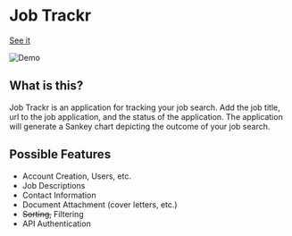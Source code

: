 # Job Trackr

[See it](https://master.d52sus6zvgaln.amplifyapp.com/)

![Demo](https://i.imgur.com/1Kw9QvP.png)

## What is this?

Job Trackr is an application for tracking your job search. Add the job title, url to the job application, and the status of the application. The application will generate a Sankey chart depicting the outcome of your job search.

## Possible Features

- Account Creation, Users, etc.
- Job Descriptions
- Contact Information
- Document Attachment (cover letters, etc.)
- ~~Sorting,~~ Filtering
- API Authentication

